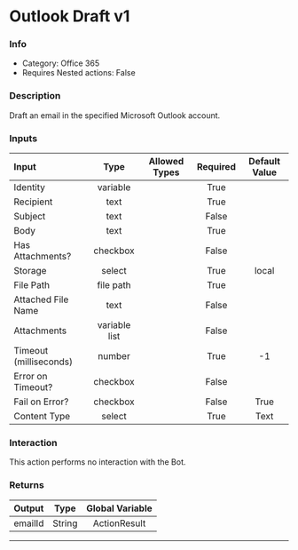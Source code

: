 # Outlook Draft v1

### Info

- Category: Office 365
- Requires Nested actions: False


### Description
Draft an email in the specified Microsoft Outlook account.


### Inputs

| Input | Type | Allowed Types | Required |  Default Value |
| :--- | :---: | :---: | :---: | :---: |
| Identity | variable |  | True |  |
| Recipient | text |  | True |  |
| Subject | text |  | False |  |
| Body | text |  | True |  |
| Has Attachments? | checkbox |  | False |  |
| Storage | select |  | True | local |
| File Path | file path |  | True |  |
| Attached File Name | text |  | False |  |
| Attachments | variable list |  | False |  |
| Timeout (milliseconds) | number |  | True | -1 |
| Error on Timeout? | checkbox |  | False |  |
| Fail on Error? | checkbox |  | False | True |
| Content Type | select |  | True | Text |


### Interaction
This action performs no interaction with the Bot.

### Returns

| Output | Type | Global Variable |
| :--- | :---: | :---: |
| emailId | String | ActionResult |

---